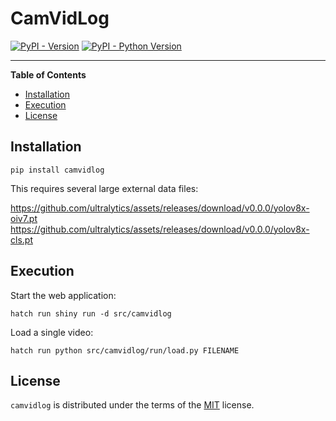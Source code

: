 # CamVidLog

[![PyPI - Version](https://img.shields.io/pypi/v/camvidlog.svg)](https://pypi.org/project/camvidlog)
[![PyPI - Python Version](https://img.shields.io/pypi/pyversions/camvidlog.svg)](https://pypi.org/project/camvidlog)

-----

**Table of Contents**

- [Installation](#installation)
- [Execution](#execution)
- [License](#license)

## Installation

```console
pip install camvidlog
```

This requires several large external data files:

https://github.com/ultralytics/assets/releases/download/v0.0.0/yolov8x-oiv7.pt
https://github.com/ultralytics/assets/releases/download/v0.0.0/yolov8x-cls.pt

## Execution

Start the web application:

```console
hatch run shiny run -d src/camvidlog
```

Load a single video:

```console
hatch run python src/camvidlog/run/load.py FILENAME
```


## License

`camvidlog` is distributed under the terms of the [MIT](https://spdx.org/licenses/MIT.html) license.
